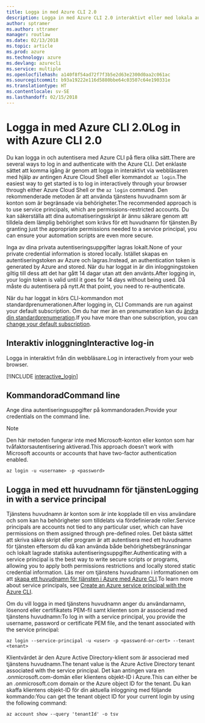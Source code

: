 ```yaml
---
title: Logga in med Azure CLI 2.0
description: Logga in med Azure CLI 2.0 interaktivt eller med lokala autentiseringsuppgifter
author: sptramer
ms.author: sttramer
manager: routlaw
ms.date: 02/13/2018
ms.topic: article
ms.prod: azure
ms.technology: azure
ms.devlang: azurecli
ms.service: multiple
ms.openlocfilehash: a140f8f54ad72f7f3b5e2d63e2300d0aa2c061ac
ms.sourcegitcommit: b93a19222e116d5880bbe64c03507c64e190331e
ms.translationtype: HT
ms.contentlocale: sv-SE
ms.lasthandoff: 02/15/2018
---
```

# <a name="log-in-with-azure-cli-20"></a><span data-ttu-id="dadb0-103">Logga in med Azure CLI 2.0</span><span class="sxs-lookup"><span data-stu-id="dadb0-103">Log in with Azure CLI 2.0</span></span>

<span data-ttu-id="dadb0-104">Du kan logga in och autentisera med Azure CLI på flera olika sätt.</span><span class="sxs-lookup"><span data-stu-id="dadb0-104">There are several ways to log in and authenticate with the Azure CLI.</span></span> <span data-ttu-id="dadb0-105">Det enklaste sättet att komma igång är genom att logga in interaktivt via webbläsaren med hjälp av antingen Azure Cloud Shell eller kommandot `az login`.</span><span class="sxs-lookup"><span data-stu-id="dadb0-105">The easiest way to get started is to log in interactively through your browser through either Azure Cloud Shell or the `az login` command.</span></span>
<span data-ttu-id="dadb0-106">Den rekommenderade metoden är att använda tjänstens huvudnamn som är konton som är begränsade via behörigheter.</span><span class="sxs-lookup"><span data-stu-id="dadb0-106">The recommended approach is to use service principals, which are permissions-restricted accounts.</span></span> <span data-ttu-id="dadb0-107">Du kan säkerställa att dina automatiseringsskript är ännu säkrare genom att tilldela dem lämplig behörighet som krävs för ett huvudnamn för tjänsten.</span><span class="sxs-lookup"><span data-stu-id="dadb0-107">By granting just the appropriate permissions needed to a service principal, you can ensure your automation scripts are even more secure.</span></span>

<span data-ttu-id="dadb0-108">Inga av dina privata autentiseringsuppgifter lagras lokalt.</span><span class="sxs-lookup"><span data-stu-id="dadb0-108">None of your private credential information is stored locally.</span></span> <span data-ttu-id="dadb0-109">Istället skapas en autentiseringstoken av Azure och lagras.</span><span class="sxs-lookup"><span data-stu-id="dadb0-109">Instead, an authentication token is generated by Azure and stored.</span></span> <span data-ttu-id="dadb0-110">När du har loggat in är din inloggningstoken giltig till dess att det har gått 14 dagar utan att den använts.</span><span class="sxs-lookup"><span data-stu-id="dadb0-110">After logging in, your login token is valid until it goes for 14 days without being used.</span></span> <span data-ttu-id="dadb0-111">Då måste du autentisera på nytt.</span><span class="sxs-lookup"><span data-stu-id="dadb0-111">At that point, you need to re-authenticate.</span></span>

<span data-ttu-id="dadb0-112">När du har loggat in körs CLI-kommandon mot standardprenumerationen.</span><span class="sxs-lookup"><span data-stu-id="dadb0-112">After logging in, CLI Commands are run against your default subscription.</span></span> <span data-ttu-id="dadb0-113">Om du har mer än en prenumeration kan du [ändra din standardprenumeration](manage-azure-subscriptions-azure-cli.md).</span><span class="sxs-lookup"><span data-stu-id="dadb0-113">If you have more than one subscription, you can [change your default subscription](manage-azure-subscriptions-azure-cli.md).</span></span>

## <a name="interactive-log-in"></a><span data-ttu-id="dadb0-114">Interaktiv inloggning</span><span class="sxs-lookup"><span data-stu-id="dadb0-114">Interactive log-in</span></span>

<span data-ttu-id="dadb0-115">Logga in interaktivt från din webbläsare.</span><span class="sxs-lookup"><span data-stu-id="dadb0-115">Log in interactively from your web browser.</span></span>

[!INCLUDE [interactive_login](includes/interactive-login.md)]

## <a name="command-line"></a><span data-ttu-id="dadb0-116">Kommandorad</span><span class="sxs-lookup"><span data-stu-id="dadb0-116">Command line</span></span>

<span data-ttu-id="dadb0-117">Ange dina autentiseringsuppgifter på kommandoraden.</span><span class="sxs-lookup"><span data-stu-id="dadb0-117">Provide your credentials on the command line.</span></span>

> [!Note]
> <span data-ttu-id="dadb0-118">Den här metoden fungerar inte med Microsoft-konton eller konton som har tvåfaktorsautentisering aktiverad.</span><span class="sxs-lookup"><span data-stu-id="dadb0-118">This approach doesn't work with Microsoft accounts or accounts that have two-factor authentication enabled.</span></span>

```azurecli
az login -u <username> -p <password>
```

## <a name="logging-in-with-a-service-principal"></a><span data-ttu-id="dadb0-119">Logga in med ett huvudnamn för tjänsten</span><span class="sxs-lookup"><span data-stu-id="dadb0-119">Logging in with a service principal</span></span>

<span data-ttu-id="dadb0-120">Tjänstens huvudnamn är konton som är inte kopplade till en viss användare och som kan ha behörigheter som tilldelats via fördefinierade roller.</span><span class="sxs-lookup"><span data-stu-id="dadb0-120">Service principals are accounts not tied to any particular user, which can have permissions on them assigned through pre-defined roles.</span></span> <span data-ttu-id="dadb0-121">Det bästa sättet att skriva säkra skript eller program är att autentisera med ett huvudnamn för tjänsten eftersom du då kan använda både behörighetsbegränsningar och lokalt lagrade statiska autentiseringsuppgifter.</span><span class="sxs-lookup"><span data-stu-id="dadb0-121">Authenticating with a service principal is the best way to write secure scripts or programs, allowing you to apply both permissions restrictions and locally stored static credential information.</span></span> <span data-ttu-id="dadb0-122">Läs mer om tjänstens huvudnamn i informationen om att [skapa ett huvudnamn för tjänsten i Azure med Azure CLI](create-an-azure-service-principal-azure-cli.md).</span><span class="sxs-lookup"><span data-stu-id="dadb0-122">To learn more about service principals, see [Create an Azure service principal with the Azure CLI](create-an-azure-service-principal-azure-cli.md).</span></span>

<span data-ttu-id="dadb0-123">Om du vill logga in med tjänstens huvudnamn anger du användarnamn, lösenord eller certifikatets PEM-fil samt klienten som är associerad med tjänstens huvudnamn:</span><span class="sxs-lookup"><span data-stu-id="dadb0-123">To log in with a service principal, you provide the username, password or certificate PEM file, and the tenant associated with the service principal:</span></span>

```azurecli
az login --service-principal -u <user> -p <password-or-cert> --tenant <tenant>
```

<span data-ttu-id="dadb0-124">Klientvärdet är den Azure Active Directory-klient som är associerad med tjänstens huvudnamn.</span><span class="sxs-lookup"><span data-stu-id="dadb0-124">The tenant value is the Azure Active Directory tenant associated with the service principal.</span></span> <span data-ttu-id="dadb0-125">Det kan antingen vara en .onmicrosoft.com-domän eller klientens objekt-ID i Azure.</span><span class="sxs-lookup"><span data-stu-id="dadb0-125">This can either be an .onmicrosoft.com domain or the Azure object ID for the tenant.</span></span>
<span data-ttu-id="dadb0-126">Du kan skaffa klientens objekt-ID för din aktuella inloggning med följande kommando:</span><span class="sxs-lookup"><span data-stu-id="dadb0-126">You can get the tenant object ID for your current login by using the following command:</span></span>

```azurecli
az account show --query 'tenantId' -o tsv
```

